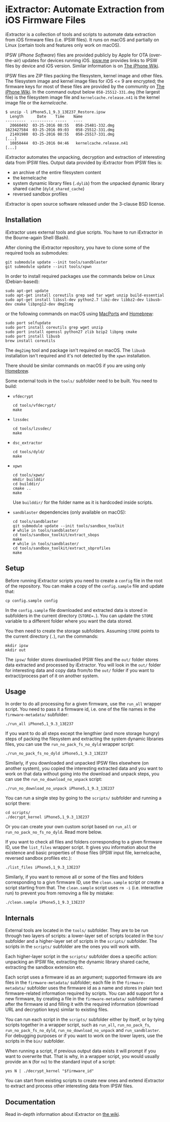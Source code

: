 # iExtractor: Automate Extraction from iOS Firmware Files

iExtractor is a collection of tools and scripts to automate data extraction from iOS firmware files (i.e. IPSW files). It runs on macOS and partially on Linux (certain tools and features only work on macOS).

IPSW (*iPhone Software*) files are provided publicly by Apple for OTA (over-the-air) updates for devices running iOS. [ipsw.me](https://ipsw.me/) provides links to IPSW files by device and iOS version. Similar information is on [The iPhone Wiki](https://www.theiphonewiki.com/wiki/Firmware_Keys).

IPSW files are ZIP files packing the filesystem, kernel image and other files. The filesystem image and kernel image files for iOS <= 9 are encrypted; the firmware keys for most of these files are provided by the community on [The iPhone Wiki](https://www.theiphonewiki.com/wiki/Firmware_Keys). In the command output below `058-25512-331.dmg` (the largest file) is the filesystem image file and `kernelcache.release.n41` is the kernel image file or the *kernelcache*.

```
$ unzip -l iPhone5,1_9.3_13E237_Restore.ipsw
  Length      Date    Time    Name
---------  ---------- -----   ----
  20660492  03-25-2016 08:55   058-25481-332.dmg
1623427584  03-25-2016 09:03   058-25512-331.dmg
  21491980  03-25-2016 08:55   058-25517-331.dmg
[...]
  10850444  03-25-2016 04:46   kernelcache.release.n41
[...]
```

iExtractor automates the unpacking, decryption and extraction of interesting data from IPSW files. Output data provided by iExtractor from IPSW files is:

  * an archive of the entire filesystem content
  * the kernelcache
  * system dynamic library files (`.dylib`) from the unpacked dynamic library shared cache (`dyld_shared_cache`)
  * reversed sandbox profiles

iExtractor is open source software released under the 3-clause BSD license.

## Installation

iExtractor uses external tools and glue scripts. You have to run iExtractor in the Bourne-again Shell (Bash).

After cloning the iExtractor repository, you have to clone some of the required tools as submodules:

```
git submodule update --init tools/sandblaster
git submodule update --init tools/xpwn
```

In order to install required packages use the commands below on Linux (Debian-based):

```
sudo apt-get update
sudo apt-get install coreutils grep sed tar wget unzip build-essential
sudo apt-get install libssl-dev python2.7 libz-dev libbz2-dev libusb-dev cmake libpng12-dev dmg2img
```

or the following commands on macOS using [MacPorts](https://www.macports.org/) and [Homebrew](https://brew.sh/):

```
sudo port selfupdate
sudo port install coreutils grep wget unzip
sudo port install openssl python27 zlib bzip2 libpng cmake
sudo port install libusb
brew install coreutils
```

The `dmg2img` tool and package isn't required on macOS. The `libusb` installation isn't required and it's not detected by the `xpwn` installation.

There should be similar commands on macOS if you are using only [Homebrew](https://brew.sh/).

Some external tools in the `tools/` subfolder need to be built. You need to build:

  * `vfdecrypt`

    ```
    cd tools/vfdecrypt/
    make
    ```

  * `lzssdec`

    ```
    cd tools/lzssdec/
    make
    ```

  * `dsc_extractor`

    ```
    cd tools/dyld/
    make
    ```

  * `xpwn`

    ```
    cd tools/xpwn/
    mkdir builddir
    cd builddir/
    cmake ..
    make
    ```

    Use `builddir/` for the folder name as it is hardcoded inside scripts.

  * `sandblaster` dependencies (only available on macOS):

    ```
    cd tools/sandblaster
    git submodule update --init tools/sandbox_toolkit
    # while in tools/sandblaster/
    cd tools/sandbox_toolkit/extract_sbops
    make
    # while in tools/sandblaster/
    cd tools/sandbox_toolkit/extract_sbprofiles
    make
    ```

## Setup

Before running iExtractor scripts you need to create a `config` file in the root of the repository. You can make a copy of the `config.sample` file and update that:

```
cp config.sample config
```

In the `config.sample` file downloaded and extracted data is stored in subfolders in the current directory (`STORE=.`). You can update the `STORE` variable to a different folder where you want the data stored.

You then need to create the storage subfolders. Assuming `STORE` points to the current directory (`.`), run the commands:

```
mkdir ipsw
mkdir out
```

The `ipsw/` folder stores downloaded IPSW files and the `out/` folder stores data extracted and processed by iExtractor. You will look in the `out/` folder for interesting data and copy data from/to the `out/` folder if you want to extract/process part of it on another system.

## Usage

In order to do all processing for a given firmware, use the `run_all` wrapper script. You need to pass it a firmware id, i.e. one of the file names in the `firmware-metadata/` subfolder:

```
./run_all iPhone5,1_9.3_13E237
```

If you want to do all steps except the lengthier (and more storage hungry) steps of packing the filesystem and extracting the system dynamic libraries files, you can use the `run_no_pack_fs_no_dyld` wrapper script:

```
./run_no_pack_fs_no_dyld iPhone5,1_9.3_13E237
```

Similarly, if you downloaded and unpacked IPSW files elsewhere (on another system), you copied the interesting extracted data and you want to work on that data without going into the download and unpack steps, you can use the `run_no_download_no_unpack` script:

```
./run_no_download_no_unpack iPhone5,1_9.3_13E237
```

You can run a single step by going to the `scripts/` subfolder and running a script there:

```
cd scripts/
./decrypt_kernel iPhone5,1_9.3_13E237
```

Or you can create your own custom script based on `run_all` or `run_no_pack_no_fs_no_dyld`. Read more below.

If you want to check all files and folders corresponding to a given firmware ID, use the `list_files` wrapper script. It gives you information about the existence and basic properties of those files (IPSW input file, kernelcache, reversed sandbox profiles etc.):

```
./list_files iPhone5,1_9.3_13E237
```

Similarly, if you want to remove all or some of the files and folders corresponding to a givn firmware ID, use the `clean.sample` script or create a script starting from that. The `clean.sample` script uses `rm -i` (i.e. interactive run) to prevent you from removing a file by mistake:

```
./clean.sample iPhone5,1_9.3_13E237
```

## Internals

External tools are located in the `tools/` subfolder. They are to be run through two layers of scripts: a lower-layer set of scripts located in the `bin/` subfolder and a higher-layer set of scripts in the `scripts/` subfolder. The scripts in the `scripts/` subfolder are the ones you will work with.

Each higher-layer script in the `scripts/` subfolder does a specific action: unpacking an IPSW file, extracting the dynamic library shared cache, extracting the sandbox extension etc.

Each script uses a firmware id as an argument; supported firmware ids are files in the `firmware-metadata/` subfolder; each file in the `firmware-metadata/` subfolder uses the firmware id as a name and stores in plain text firmware-related information required by scripts. You can add support for a new firmware, by creating a file in the `firmware-metadata/` subfolder named after the firmware id and filling it with the required information (download URL and decryption keys) similar to existing files.

You can run each script in the `scripts/` subfolder either by itself, or by tying scripts together in a wrapper script, such as `run_all`, `run_no_pack_fs`, `run_no_pack_fs_no_dyld`, `run_no_download_no_unpack` and `run_sandblaster`. For debugging purposes or if you want to work on the lower layers, use the scripts in the `bin/` subfolder.

When running a script, if previous output data exists it will prompt if you want to overwrite that. That is why, in a wrapper script, you would usually provide an `N` (for `no`) to the standard input of a script:

```
yes N | ./decrypt_kernel "$firmware_id"
```

You can start from existing scripts to create new ones and extend iExtractor to extract and process other interesting data from IPSW files.

## Documentation

Read in-depth information about iExtractor on [the wiki](https://github.com/malus-security/iExtractor/wiki).
